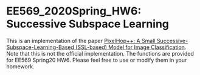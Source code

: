 # EE569_2020Spring_HW6: Successive Subspace Learning
This is an implementation of the paper [PixelHop++: A Small Successive-Subspace-Learning-Based (SSL-based) Model for Image Classification](https://arxiv.org/abs/2002.03141). Note that this is not the official implementation. The functions are provided for EE569 Spring20 HW6. Please feel free to use or modify them in your homework.


